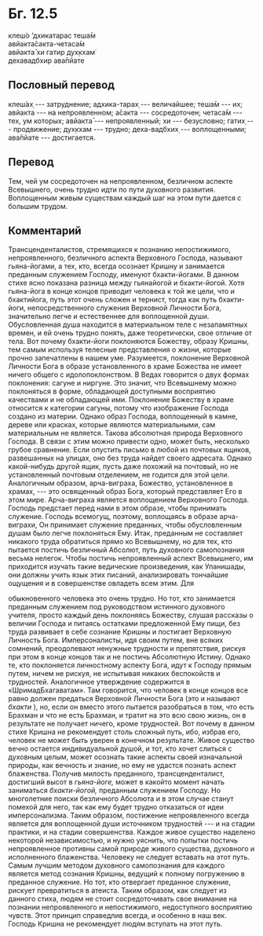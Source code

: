 # Бг. 12.5
клеш́о ’дхикатарас теша̄м<br/>
авйакта̄сакта-четаса̄м<br/>
авйакта̄ хи гатир дух̣кхам̇<br/>
дехавадбхир ава̄пйате
## Пословный перевод

клеш́ах̣ --- затруднение; адхика-тарах̣ --- величайшее; теша̄м --- их;
авйакта --- на непроявленном; а̄сакта --- сосредоточен; четаса̄м --- тех,
ум которых; авйакта̄ --- непроявленный; хи --- безусловно; гатих̣ ---
продвижение; дух̣кхам --- трудно; деха-вадбхих̣ --- воплощенными; ава̄пйате
--- достигается.

## Перевод

Тем, чей ум сосредоточен на непроявленном, безличном аспекте Всевышнего,
очень трудно идти по пути духовного развития. Воплощенным живым
существам каждый шаг на этом пути дается с большим трудом.

## Комментарий

Трансценденталистов, стремящихся к познанию непостижимого,
непроявленного, безличного аспекта Верховного Господа, называют
гьяна-йогами, а тех, кто, всегда осознает Кришну и занимается преданным
служением Господу, именуют бхакти-йогами. В данном стихе ясно показана
разница между гьянайогой и бхакти-йогой. Хотя гьяна-йога в конце концов
приводит человека к той же цели, что и бхактийога, путь этот очень
сложен и тернист, тогда как путь бхакти-йоги, непосредственного служения
Верховной Личности Бога, значительно легче и естественнее для
воплощенной души. Обусловленная душа находится в материальном теле с
незапамятных времен, и ей очень трудно понять, даже теоретически, свое
отличие от тела. Вот почему бхакти-йоги поклоняются Божеству, образу
Кришны, тем самым используя телесные представления о жизни, которые
прочно запечатлены в нашем уме. Разумеется, поклонение Верховной
Личности Бога в образе установленного в храме Божества не имеет ничего
общего с идолопоклонством. В Ведах говорится о двух формах поклонения:
сагуне и ниргуне. Это значит, что Всевышнему можно поклоняться в форме,
обладающей доступными восприятию качествами и не обладающей ими.
Поклонение Божеству в храме относится к категории сагуны, потому что
изображение Господа создано из материи. Однако образ Господа,
воплощенный в камне, дереве или красках, которые являются материальными,
сам материальным не является. Такова абсолютная природа Верховного
Господа. В связи с этим можно привести одно, может быть, несколько
грубое сравнение. Если опустить письмо в любой из почтовых ящиков,
развешанных на улицах, оно без труда найдет своего адресата. Однако
какой-нибудь другой ящик, пусть даже похожий на почтовый, но не
установленный почтовым отделением, не годится для этой цели. Аналогичным
образом, арча-виграха, Божество, установленное в храмах, --- это
освященный образ Бога, который представляет Его в этом мире.
Арча-виграха является воплощением Верховного Господа. Господь предстает
перед нами в этом образе, чтобы принимать служение. Господь всемогущ,
поэтому, воплощаясь в образе арча-виграхи, Он принимает служение
преданных, чтобы обусловленным душам было легче поклоняться Ему. Итак,
преданным не составляет никакого труда обратиться прямо ко Всевышнему,
но для тех, кто пытается постичь безличный Абсолют, путь духовного
самопознания весьма нелегок. Чтобы постичь непроявленный аспект
Всевышнего, им приходится изучать такие ведические произведения, как
Упанишады, они должны учить язык этих писаний, анализировать тончайшие
ощущения и в совершенстве овладеть всем этим. Для

обыкновенного человека это очень трудно. Но тот, кто занимается
преданным служением под руководством истинного духовного учителя, просто
каждый день поклоняясь Божеству, слушая рассказы о величии Господа и
питаясь остатками предложенной Ему пищи, без труда развивает в себе
сознание Кришны и постигает Верховную Личность Бога. Имперсоналисты, идя
своим путем, вне всяких сомнений, преодолевают ненужные трудности и
препятствия, рискуя при этом в конце концов так и не постичь Абсолютную
Истину. Однако те, кто поклоняется личностному аспекту Бога, идут к
Господу прямым путем, ничем не рискуя, не испытывая никаких беспокойств
и трудностей. Аналогичное утверждение содержится в «ШримадБхагаватам».
Там говорится, что человек в конце концов все равно должен предаться
Верховной Личности Бога (это и называют *бхакти* ), но, если он вместо
этого пытается разобраться в том, что есть Брахман и что не есть
Брахман, и тратит на это всю свою жизнь, он в результате не получает
ничего, кроме трудностей. Вот почему в данном стихе Кришна не
рекомендует столь сложный путь, ибо, избрав его, человек не может быть
уверен в конечном результате. Живое существо вечно остается
индивидуальной душой, и тот, кто хочет слиться с духовным целым, может
осознать такие аспекты своей изначальной природы, как вечность и знание,
но ему не удастся познать аспект блаженства. Получив милость преданного,
трансценденталист, достигший высот в *гьяна-йоге,* может в какойто
момент начать заниматься *бхакти-йогой,* преданным служением Господу. Но
многолетние поиски безличного Абсолюта и в этом случае станут помехой
для него, так как ему будет трудно отказаться от идеи имперсонализма.
Таким образом, постижение непроявленного всегда является для воплощенной
души источником трудностей --- и на стадии практики, и на стадии
совершенства. Каждое живое существо наделено некоторой независимостью, и
нужно уяснить, что попытки постичь непроявленное противны самой природе
живого существа, духовного и исполненного блаженства. Человеку не
следует вставать на этот путь. Самым лучшим методом духовного
самопознания для каждого является метод сознания Кришны, ведущий к
полному погружению в преданное служение. Но тот, кто отвергает преданное
служение, рискует превратиться в атеиста. Таким образом, как следует из
данного стиха, людям не стоит сосредоточивать свое внимание на познании
непроявленного и непостижимого, недоступного восприятию чувств. Этот
принцип справедлив всегда, и особенно в наш век. Господь Кришна не
рекомендует людям вступать на этот путь.
